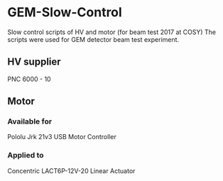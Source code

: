 # GEM-Slow-Control
Slow control scripts of HV and motor (for beam test 2017 at COSY)
The scripts were used for GEM detector beam test experiment.

## HV supplier
PNC 6000 - 10

## Motor
### Available for
Pololu Jrk 21v3 USB Motor Controller
### Applied to
Concentric LACT6P-12V-20 Linear Actuator
